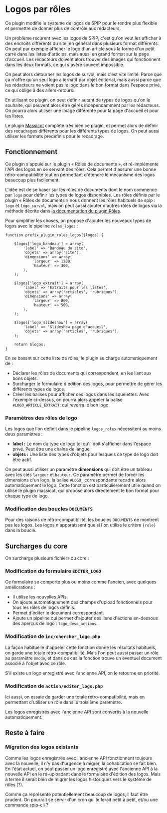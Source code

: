 
Logos par rôles
===============

Ce plugin modifie le système de logos de SPIP pour le rendre plus flexible et permettre de donner plus de contrôle aux rédacteurs.

Un problème récurent avec les logos de SPIP, c'est qu'on veut les afficher à des endroits différents du site, en général dans plusieurs format différents.
On peut par exemple afficher le logo d'un article sous la forme d'un petit carré dans les listes d'articles, mais aussi en grand format sur la page d'accueil.
Les rédacteurs doivent alors trouver des images qui fonctionnent dans les deux formats, ce qui s'avère souvent impossible.

On peut alors détourner les logos de survol, mais c'est vite limité.
Parce que ça n'offre qu'un seul logo alternatif par objet éditorial, mais aussi parce que les rédacteurs ne voient pas le logo dans le bon format dans l'espace privé, ce qui oblige à des allers-retours.

En utilisant ce plugin, on peut définir autant de types de logos qu'on le souhaite, qui peuvent alors être gérés indépendamment par les rédacteurs.
On pourra alors utiliser une image différente pour la page d'accueil et pour les listes.

Le plugin [Massicot](https://contrib.spip.net/Massicot) complète très bien ce plugin, et permet alors de définir des recadrages différents pour les différents types de logos.
On peut aussi utiliser les formats prédéfinis pour le recadrage.


Fonctionnement
--------------

Ce plugin s'appuie sur le plugin « Rôles de documents », et ré-implémente l'API des logos en se servant des rôles.
Cela permet d'assurer une bonne rétro-compatibilité tout en permettant d'étendre le mécanisme des logos beaucoup plus facilement.

L'idée est de se baser sur les rôles de documents dont le nom commence par `logo` pour définir les types de logos disponibles.
Les rôles définis par le plugin « Rôles de documents » nous donnent les rôles habituels de spip : `logo` et `logo_survol`, mais on peut aussi ajouter d'autres rôles de logos via la méthode décrite dans [la documentation du plugin Rôles](http://contrib.spip.net/Des-roles-sur-des-liens).

Pour simplifier les choses, on propose d'ajouter les nouveaux types de logos avec le pipeline `roles_logos` :


	function prefix_plugin_roles_logos($logos) {

		$logos['logo_bandeau'] = array(
			'label' => 'Bandeau du site',
			'objets' => array('site'),
			'dimensions' => array(
				'largeur' => 1200,
				'hauteur' => 300,
			),
		);

		$logos['logo_extrait'] = array(
			'label' => 'Extraits pour les listes',
			'objets' => array('articles', 'rubriques'),
			'dimensions' => array(
				'largeur' => 800,
				'hauteur' => 500,
			),
		);

		$logos['logo_slideshow'] = array(
			'label' => 'Slideshow page d'accueil',
			'objets' => array('articles', 'rubriques'),
		);

		return $logos;
	}


En se basant sur cette liste de rôles, le plugin se charge automatiquement de :

- Déclarer les rôles de documents qui correspondent, en les liant aux bons objets.
- Surcharger le formulaire d'édition des logos, pour permettre de gérer les différents types de logos.
- Créer les balises pour afficher ces logos dans les squelettes. Avec l'exemple ci-dessus, on pourra alors appeler la balise `#LOGO_ARTICLE_EXTRAIT`, qui reverra le bon logo.

### Paramètres des rôles de logo ###

Les logos que l'on définit dans le pipeline `logos_roles` nécessitent au moins deux paramètres :

- __label :__ Le nom du type de logo tel qu'il doit s'afficher dans l'espace privé. Peut être une chaîne de langue.
- __objets :__ Une liste des types d'objets pour lesquels ce type de logo doit être actif.

On peut aussi utiliser un paramètre __dimensions__ qui doit être un tableau avec les clés `largeur` et `hauteur`.
Ce paramètre permet de forcer les dimensions d'un logo, la balise `#LOGO_` correspondante recadre alors automatiquement le logo.
Cette fonction est particulièrement utile quand on utilise le plugin massicot, qui propose alors directement le bon format pour chaque type de logo.


### Modification des boucles `DOCUMENTS` ###

Pour des raisons de rétro-compatibilité, les boucles `DOCUMENTS` ne montrent pas les logos.
Les logos n'apparaissent que si l'on utilise le critère `{role}` dans la boucle.


Surcharges du core
------------------

On surcharge plusieurs fichiers du core :

### Modification du formulaire `EDITER_LOGO` ###

Ce formulaire se comporte plus ou moins comme l'ancien, avec quelques améliorations :

- Il utilise les nouvelles APIs.
- On ajoute automatiquement des champs d'upload fonctionnels pour tous les rôles de logos définis.
- Permet d'éditer le document correspondant.
- Ajoute un pipeline qui permet d'ajouter des liens d'actions en-dessous des aperçus de logo : `logo_desc_actions`.

### Modification de `inc/chercher_logo.php` ###

La façon habituelle d'appeler cette fonction donne les résultats habituels, on garde une totale rétro-compatibilité.
Mais l'on peut aussi passer un rôle au paramètre `$mode`, et dans ce cas la fonction trouve un éventuel document associé à l'objet avec ce rôle.

S'il existe un logo enregistré avec l'ancienne API, on le retourne en priorité.

### Modification de `action/editer_logo.php` ###

Ici aussi, on essaie de garder une totale rétro-compatibilité, mais en permettant d'utiliser un rôle dans le troisième paramètre.

Les logos enregistrés avec l'ancienne API sont convertis à la nouvelle automatiquement.


Reste à faire
-------------

### Migration des logos existants ###

Comme les logos enregistrés avec l'ancienne API fonctionnent toujours avec la nouvelle, il n'y pas d'urgence à migrer, la cohabitation se fait bien.
En l'état actuel, on peut passer un logo enregistré avec l'ancienne API à la nouvelle API en le ré-uploadant dans le formulaire d'édition des logos.
Mais à terme il serait bien de migrer les logos historiques vers le système de rôles (?).

Comme ça représente potentiellement beaucoup de logos, il faut être prudent.
On pourrait se servir d'un cron qui le ferait petit à petit, et/ou une commande spip-cli ?
